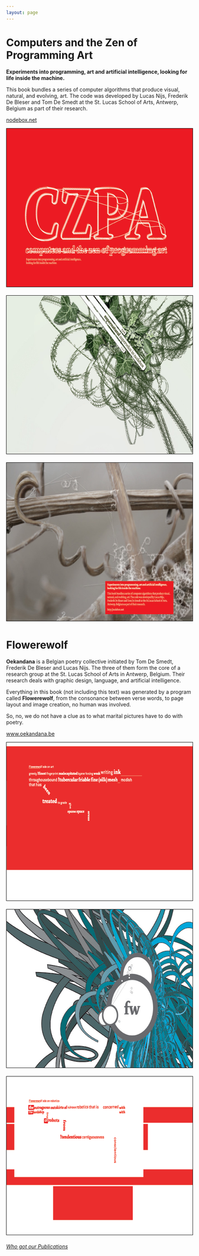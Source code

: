 ```yaml
---
layout: page
---
```

<p><style>img {border:1px solid black;margin:0 0 5px 0}</style>
<style>#footer-image {border:0}</style></p>

<h1>Computers and the Zen of Programming Art</h1>

<p><strong>Experiments into programming, art and artificial intelligence, looking for life inside the machine.</strong></p>

<p>This book bundles a series of computer algorithms that produce visual, natural, and evolving, art. The code was developed by Lucas Nijs, Frederik De Bleser and Tom De Smedt at the St. Lucas School of Arts, Antwerp, Belgium as part of their research.</p>

<p><a href="http://nodebox.net/">nodebox.net</a></p>

<p><span class="media"><img src="/static/media/czpa01.jpg" width="665" height="427" alt="" /></span>

<span class="media"><img src="/static/media/czpa06.jpg" width="665" height="427" alt="" /></span>

<span class="media"><img src="/static/media/czpa32.jpg" width="665" height="427" alt="" /></span>
</p>

<h1>Flowerewolf</h1>

<p><strong>Oekandana</strong> is a Belgian poetry collective initiated by Tom De Smedt, Frederik De Bleser and Lucas Nijs. The three of them form the core of a research group at the St. Lucas School of Arts in Antwerp, Belgium. Their research deals with graphic design, language, and artificial intelligence.</p>

<p>Everything in this book (not including this text) was generated by a program called <strong>Flowerewolf</strong>, from the consonance between verse words, to page layout and image creation, no human was involved.</p>

<p>So, no, we do not have a clue as to what marital pictures have to do with poetry.</p>

<p><a href="http://www.oekandana.be">www.oekandana.be</a></p>

<p><span class="media"><img src="/static/media/flowerewolf05.gif" width="665" height="427" alt="" /></span>

<span class="media"><img src="/static/media/flowerewolf22.jpg" width="665" height="427" alt="" /></span>

<span class="media"><img src="/static/media/flowerewolf24.gif" width="665" height="427" alt="" /></span>
</p>

<p><em><a href="Who_got_our_Publications">Who got our Publications</a></em></p>
